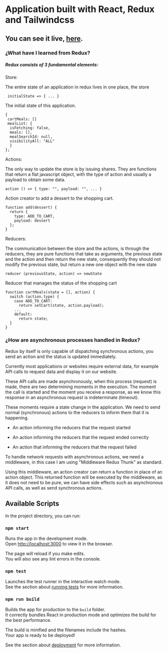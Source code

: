 # Application built with React, Redux and Tailwindcss

## You can see it live, [here](https://tastypie.netlify.app/).

### ¿What have I learned from Redux?

##### Redux consists of 3 fundamental elements:

Store:

The entire state of an application in redux lives in one place, the store

` initialState => { ... }`

The initial state of this application.

```
{
 cartMeals: []
 mealList: {
  isFetching: false,
  meals: [],
  mealSearchId: null,
  visibilityAll: "ALL"
  }
};
```

Actions:

The only way to update the store is by issuing shares.
They are functions that return a flat javascript object, with the type of action and usually a payload to obtain some data.

`action () => { type: "", payload: "", ... }`

Action creator to add a dessert to the shopping cart.

```
function add(dessert) {
  return {
    type: ADD_TO_CART,
    payload: dessert
  };
}      
```

Reducers:

The communication between the store and the actions, is through the reducers, they are pure functions that take as arguments, the previous state and the action and then return the new state, consequently they should not modify the previous state, but return a new one object with the new state

`reducer (previousState, action) => newState `

Reducer that manages the status of the shopping cart

```
function cartMeals(state = [], action) {
  switch (action.type) {
    case ADD_TO_CART:
      return setCart(state, action.payload);
    ...
    default:
      return state;
  }
}
```

### ¿How are asynchronous processes handled in Redux?

Redux by itself is only capable of dispatching synchronous actions, you send an action and the status is updated immediately.

Currently most applications or websites require external data, for example API calls to request data and display it on our website.

These API calls are made asynchronously, when this process (request) is made, there are two determining moments in the execution. The moment the call is started and the moment you receive a response, as we know this response in an asynchronous request is indeterminate (timeout).

These moments require a state change in the application. We need to send normal (synchronous) actions to the reducers to inform them that it is happening.

- An action informing the reducers that the request started

- An action informing the reducers that the request ended correctly

- An action that informing the reducers that the request failed

To handle network requests with asynchronous actions, we need a middleware, in this case I am using "Middleware Redux Thunk" as standard.

Using this middleware, an action creator can return a function in place of an action object. This returned function will be executed by the middleware, as it does not need to be pure, we can have side effects such as asynchronous API calls, as well as send synchronous actions.

## Available Scripts

In the project directory, you can run:

### `npm start`

Runs the app in the development mode.\
Open [http://localhost:3000](http://localhost:3000) to view it in the browser.

The page will reload if you make edits.\
You will also see any lint errors in the console.

### `npm test`

Launches the test runner in the interactive watch mode.\
See the section about [running tests](https://facebook.github.io/create-react-app/docs/running-tests) for more information.

### `npm run build`

Builds the app for production to the `build` folder.\
It correctly bundles React in production mode and optimizes the build for the best performance.

The build is minified and the filenames include the hashes.\
Your app is ready to be deployed!

See the section about [deployment](https://facebook.github.io/create-react-app/docs/deployment) for more information.
